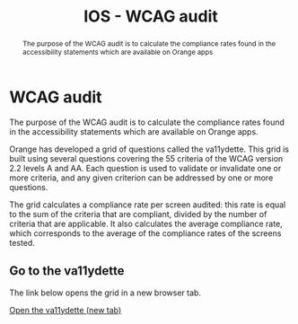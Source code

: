 ﻿---
title: "IOS - WCAG audit"
abstract: "The purpose of the WCAG audit is to calculate the compliance rates found in the accessibility statements which are available on Orange apps"
---

# WCAG audit

The purpose of the WCAG audit is to calculate the compliance rates found in the accessibility statements which are available on Orange apps.

Orange has developed a grid of questions called the va11ydette. This grid is built using several questions covering the 55 criteria of the WCAG version 2.2 levels A and AA. Each question is used to validate or invalidate one or more criteria, and any given criterion can be addressed by one or more questions. 

The grid calculates a compliance rate per screen audited: this rate is equal to the sum of the criteria that are compliant, divided by the number of criteria that are applicable. It also calculates the average compliance rate, which corresponds to the average of the compliance rates of the screens tested. 

## Go to the va11ydette

The link below opens the grid in a new browser tab.   

<a href="https://la-va11ydette.orange.com/?list=wcag-ios&lang=en" target="_blank" rel="noopener noreferrer" class="btn btn-outline-secondary" title="Open the va11ydette (new tab)">Open the va11ydette <span class="visually-hidden"> (new tab)</span></a>
